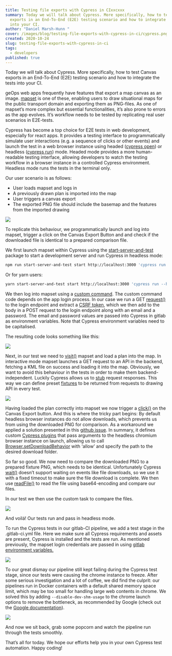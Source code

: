 ```yaml
---
title: Testing file exports with Cypress in CIxxcxxx
summary: Today we will talk about Cypress. More specifically, how to test Canvas
  exports in an End-To-End (E2E) testing scenario and how to integrate the tests
  into your CI.
author: "Daniel Marsh-Hunn "
cover: /images/blog/testing-file-exports-with-cypress-in-ci/cypress.png
created: 2020-10-24
slug: testing-file-exports-with-cypress-in-ci
tags:
  - developers
published: true
---
```

Today we will talk about Cypress. More specifically, how to test Canvas exports in an End-To-End (E2E) testing scenario and how to integrate the tests into your CI.

geOps web apps frequently have features that export a map canvas as an image. [mapset](https://editor.mapset.ch/) is one of these, enabling users to draw situational maps for the public transport domain and exporting them as PNG-files. As one of mapset’s more complex but essential functionalities, it’s also prone to errors as the app evolves. It’s workflow needs to be tested by replicating real user scenarios in E2E-tests.

[](https://www.cypress.io/)Cypress has become a top choice for E2E tests in web development, especially for react apps. It provides a testing interface to programmatically simulate user interactions (e.g. a sequence of clicks or other events) and launch the test in a web browser instance using headed ([cypress open](https://docs.cypress.io/guides/guides/command-line.html#cypress-open)) or headless ([cypress run](https://docs.cypress.io/guides/guides/command-line.html#cypress-run)) mode. Headed mode provides a more human-readable testing interface, allowing developers to watch the testing workflow in a browser instance in a controlled Cypress environment. Headless mode runs the tests in the terminal only.

Our user scenario is as follows:

* User loads mapset and logs in
* A previously drawn plan is imported into the map
* User triggers a canvas export
* The exported PNG file should include the basemap and the features from the imported drawing

![](/images/blog/testing-file-exports-with-cypress-in-ci/image1.png)

To replicate this behaviour, we programmatically launch and log into mapset, trigger a click on the Canvas Export Button and and check if the downloaded file is identical to a prepared comparison file.

We first launch mapset within Cypress using the [start-server-and-test](https://github.com/bahmutov/start-server-and-test) package to start a development server and run Cypress in headless mode:

```bash
npm run start-server-and-test start http://localhost:3000 'cypress run --headless --browser chromium'
```

Or for yarn users:

```bash
yarn start-server-and-test start http://localhost:3000 'cypress run --headless --browser chromium'
```

We then log into mapset using a [custom command](https://docs.cypress.io/api/cypress-api/custom-commands.html). The custom command code depends on the app login process. In our case we run a GET [request()](https://docs.cypress.io/api/commands/request.html) to the login endpoint and extract a [CSRF token](https://portswigger.net/web-security/csrf/tokens), which we then add to the body in a POST request to the login endpoint along with an email and a password. The email and password values are passed into Cypress in gitlab as environment variables. Note that Cypress environment variables need to be capitalised.

The resulting code looks something like this:

![](/images/blog/testing-file-exports-with-cypress-in-ci/code_01.png)

Next, in our test we need to [visit()](https://docs.cypress.io/api/commands/visit.html) mapset and load a plan into the map. In interactive mode mapset launches a GET request to an API in the backend, fetching a KML file on success and loading it into the map. Obviously, we want to avoid this behaviour in the tests in order to make them backend-independent. Luckily Cypress allows us to [stub](https://docs.cypress.io/guides/guides/stubs-spies-and-clocks.html#Stubshttps://docs.cypress.io/guides/guides/stubs-spies-and-clocks.html#Stubs) request responses. This way we can define preset [fixtures](https://docs.cypress.io/api/commands/fixture.html) to be returned from requests to drawing API in every test.

![](/images/blog/testing-file-exports-with-cypress-in-ci/code_02.png)

Having loaded the plan correctly into mapset we now trigger a [click()](https://docs.cypress.io/api/commands/click.html) on the Canvas Export button. And this is where the tricky part begins: By default headless browser instances do not allow downloads, which prevents us from using the downloaded PNG for comparison. As a workaround we applied a solution presented in this [github issue](https://github.com/cypress-io/cypress/issues/949#issuecomment-666638986). In summary, it defines custom [Cypress plugins](https://docs.cypress.io/api/plugins/writing-a-plugin.html) that pass arguments to the headless chromium browser instance on launch, allowing us to call [Browser.setDownloadBehavior](https://vanilla.aslushnikov.com/?Browser.setDownloadBehavior) with ‘allow’ and specify the path to the desired download folder.

So far so good. We now need to compare the downloaded PNG to a prepared fixture PNG, which needs to be identical. Unfortunately Cypress [wait()](https://docs.cypress.io/api/commands/wait.html) doesn’t support waiting on events like file downloads, so we use it with a fixed timeout to make sure the file download is complete. We then use [readFile()](https://docs.cypress.io/api/commands/readfile.html) to read the file using base64-encoding and compare our files.

In our test we then use the custom task to compare the files.

![](/images/blog/testing-file-exports-with-cypress-in-ci/code_03.png)

And voilá! Our tests run and pass in headless mode.

To run the Cypress tests in our gitlab-CI pipeline, we add a test stage in the .gitlab-ci.yml file. Here we make sure all Cypress requirements and assets are present, Cypress is installed and the tests are run. As mentioned previously, the mapset login credentials are passed in using [gitlab environment variables.](https://docs.gitlab.com/ee/ci/variables/)

![](/images/blog/testing-file-exports-with-cypress-in-ci/code_04.png)

To our great dismay our pipeline still kept failing during the Cypress test stage, since our tests were causing the chrome instance to freeze. After some serious investigation and a lot of coffee, we did find the culprit: our pipelines run in Docker containers with a default shared memory space limit, which may be too small for handling large web contents in chrome. We solved this by adding `--disable-dev-shm-usage` to the chrome launch options to remove the bottleneck, as recommended by Google (check out the [Google documentation](https://developers.google.com/web/tools/puppeteer/troubleshooting#tips)).

![](/images/blog/testing-file-exports-with-cypress-in-ci/code_05.png)

And now we sit back, grab some popcorn and watch the pipeline run through the tests smoothly.

That’s all for today. We hope our efforts help you in your own Cypress test automation. Happy coding!
